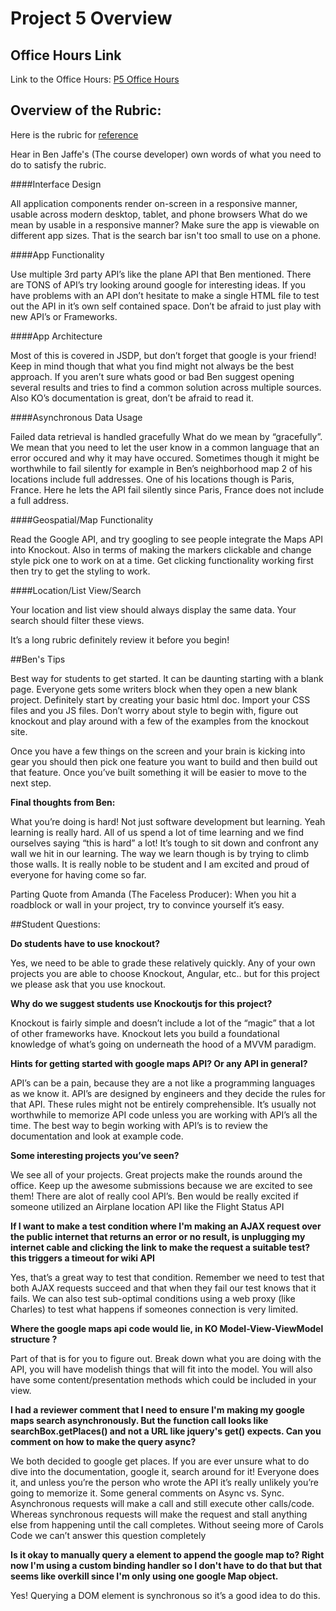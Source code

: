 # Project 5 Overview

## Office Hours Link

Link to the Office Hours: [P5 Office Hours](https://plus.google.com/events/cicd8td44vj9j0cfa9p6on5c81g?authkey=CPSAh8bu9NrJLg)

## Overview of the Rubric:

Here is the rubric for [reference](https://www.udacity.com/course/viewer#!/c-nd001/l-2711658591/m-2684328537)

Hear in Ben Jaffe's (The course developer) own words of what you need to do to satisfy the rubric.

####Interface Design

All application components render on-screen in a responsive manner, usable across modern desktop, tablet, and phone browsers
What do we mean by usable in a responsive manner? Make sure the app is viewable on different app sizes. That is the search bar isn't too small to use on a phone.

####App Functionality

Use multiple 3rd party API’s like the plane API that Ben mentioned. There are TONS of API’s try looking around google for interesting ideas. If you have problems with an API don’t hesitate to make a single HTML file to test out the API in it’s own self contained space. Don’t be afraid to just play with new API’s or Frameworks.

####App Architecture

Most of this is covered in JSDP, but don’t forget that google is your friend! Keep in mind though that what you find might not always be the best approach. If you aren’t sure whats good or bad Ben suggest opening several results and tries to find a common solution across multiple sources. Also KO’s documentation is great, don’t be afraid to read it.

####Asynchronous Data Usage

Failed data retrieval is handled gracefully
What do we mean by “gracefully”. We mean that you need to let the user know in a common language that an error occured and why it may have occured. Sometimes though it might be worthwhile to fail silently for example in Ben’s neighborhood map 2 of his locations include full addresses. One of his locations though is Paris, France. Here he lets the API fail silently since Paris, France does not include a full address.

####Geospatial/Map Functionality

Read the Google API, and try googling to see people integrate the Maps API into Knockout. Also in terms of making the markers clickable and change style pick one to work on at a time. Get clicking functionality working first then try to get the styling to work.

####Location/List View/Search

Your location and list view should always display the same data. Your search should filter these views.

It’s a long rubric definitely review it before you begin!

##Ben's Tips

Best way for students to get started. It can be daunting starting with a blank page.
Everyone gets some writers block when they open a new blank project. Definitely start by creating your basic html doc. Import your CSS files and you JS files. Don’t worry about style to begin with, figure out knockout and play around with a few of the examples from the knockout site.

Once you have a few things on the screen and your brain is kicking into gear you should then pick one feature you want to build and then build out that feature. Once you’ve built something it will be easier to move to the next step.

**Final thoughts from Ben:**

What you’re doing is hard! Not just software development but learning. Yeah learning is really hard. All of us spend a lot of time learning and we find ourselves saying “this is hard” a lot! It’s tough to sit down and confront any wall we hit in our learning. The way we learn though is by trying to climb those walls. It is really noble to be student and I am excited and proud of everyone for having come so far.

Parting Quote from Amanda (The Faceless Producer):
When you hit a roadblock or wall in your project, try to convince yourself it’s easy.

##Student Questions:

**Do students have to use knockout?**

Yes, we need to be able to grade these relatively quickly. Any of your own projects you are able to choose Knockout, Angular, etc.. but for this project we please ask that you use knockout.

**Why do we suggest students use Knockoutjs for this project?**

Knockout is fairly simple and doesn’t include a lot of the “magic” that a lot of other frameworks have. Knockout lets you build a foundational knowledge of what’s going on underneath the hood of a MVVM paradigm.

**Hints for getting started with google maps API? Or any API in general?**

API’s can be a pain, because they are a not like a programming languages as we know it. API’s are designed by engineers and they decide the rules for that API. These rules might not be entirely comprehensible. It’s usually not worthwhile to memorize API code unless you are working with API’s all the time. The best way to begin working with API’s is to review the documentation and look at example code.

**Some interesting projects you’ve seen?**

We see all of your projects. Great projects make the rounds around the office. Keep up the awesome submissions because we are excited to see them! There are alot of really cool API’s. Ben would be really excited if someone utilized an Airplane location API like the Flight Status API

**If I want to make a test condition where I'm making an AJAX request over the public internet that returns an error or no result, is unplugging my internet cable and clicking the link to make the request a suitable test? this triggers a timeout for wiki API**

Yes, that’s a great way to test that condition. Remember we need to test that both AJAX requests succeed and that when they fail our test knows that it fails. We can also test sub-optimal conditions using a web proxy (like Charles) to test what happens if someones connection is very limited.

**Where the google maps api code would lie, in KO Model-View-ViewModel structure ?**

Part of that is for you to figure out. Break down what you are doing with the API, you will have modelish things that will fit into the model. You will also have some content/presentation methods which could be included in your view.

**I had a reviewer comment that I need to ensure I'm making my google maps search asynchronously. But the function call looks like searchBox.getPlaces() and not a URL like jquery's get() expects. Can you comment on how to make the query async?**

We both decided to google get places. If you are ever unsure what to do dive into the documentation, google it, search around for it! Everyone does it, and unless you’re the person who wrote the API it’s really unlikely you’re going to memorize it. Some general comments on Async vs. Sync. Asynchronous requests will make a call and still execute other calls/code. Whereas synchronous requests will make the request and stall anything else from happening until the call completes. Without seeing more of Carols Code we can’t answer this question completely

**Is it okay to manually query a element to append the google map to? Right now I'm using a custom binding handler so I don't have to do that but that seems like overkill since I'm only using one google Map object.**

Yes! Querying a DOM element is synchronous so it’s a good idea to do this.

